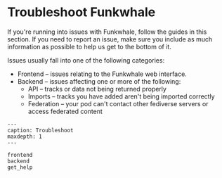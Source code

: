 # Troubleshoot Funkwhale

If you're running into issues with Funkwhale, follow the guides in this section. If you need to report an issue, make sure you include as much information as possible to help us get to the bottom of it.

Issues usually fall into one of the following categories:

- Frontend – issues relating to the Funkwhale web interface.
- Backend – issues affecting one or more of the following:
  - API – tracks or data not being returned properly
  - Imports – tracks you have added aren't being imported correctly
  - Federation – your pod can't contact other fediverse servers or access federated content

```{toctree}
---
caption: Troubleshoot
maxdepth: 1
---

frontend
backend
get_help

```
